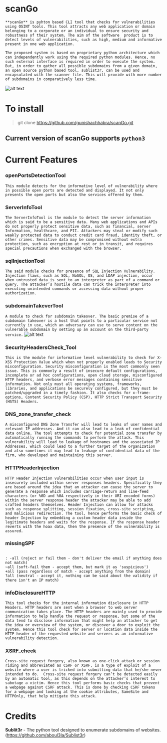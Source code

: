 # scanGo
```
**scanGo** is pyhton based CLI tool that checks for vulnerabilities using OSINT tools. This tool attracts any web application or domain belonging to a corporate or an individual to ensure security and robustness of their system. The aim of the software  product is to detect levels of vulnerabilities, such as high, medium and informative present in one web application.

The proposed system is based on proprietary python architecture which can independently work using the required python modules. Hence, no such external interface is required in order to execute the system. But, in order to gather all possible subdomains from a given domain, an open source python based tool, sublist3r, can be used and encapsulated with the scanner file. This will provide with more number of subdomains in comparatively less time.
```

![alt text](https://github.com/gunishachhabra/scanGo/blob/scanGo_sc/1.png)

# To install
> git clone https://github.com/gunishachhabra/scanGo.git 

## Current version of scanGo supports ``` python3 ```

# Current Features 

### openPortsDetectionTool 
```This module detects for the informative level of vulnerability where in possible open ports are detected and displayed. It not only presents the open ports but also the services offered by them.```

### ServerInfoTool 
```The ServerInfoTool is the module to detect the server information which is said to be a sensitive data. Many web applications and APIs do not properly protect sensitive data, such as financial, server Information, healthcare, and PII. Attackers may steal or modify such weakly protected data to conduct credit card fraud, identity theft, or other crimes. Sensitive data may be compromised without extra protection, such as encryption at rest or in transit, and requires special precautions when exchanged with the browser.```

### sqlInjectionTool 
```The said module checks for presence of SQL Injection Vulnerability. Injection flaws, such as SQL, NoSQL, OS, and LDAP injection, occur when untrusted data is sent to an interpreter as part of a command or query. The attacker’s hostile data can trick the interpreter into executing unintended commands or accessing data without proper authorization.```

### subdomainTakeverTool 
```A module to check for subdomain takeover. The basic premise of a subdomain takeover is a host that points to a particular service not currently in use, which an adversary can use to serve content on the vulnerable subdomain by setting up an account on the third-party service.```
![alt text](https://github.com/gunishachhabra/scanGo/blob/scanGo_sc/2.png)

### SecurityHeadersCheck_Tool 
```This is the module for informative level vulnerability to check for X-XSS Protection Value which when not properly enabled leads to Security misconfiguration. Security misconfiguration is the most commonly seen issue. This is commonly a result of insecure default configurations, incomplete or ad hoc configurations, open cloud storage, misconfigured HTTP headers, and verbose error messages containing sensitive information. Not only must all operating systems, frameworks, libraries, and applications be securely configured, but they must be patched/upgraded in a timely fashion. It also checks for x-frame-options, Content Security Policy (CSP), HTTP Strict Transport Security (HSTS) Headers.```

### DNS_zone_transfer_check
```A misconfigured DNS Zone Transfer will lead to leaks of user names and relevant IP addresses. And it can also lead to a leak of confidential data online. The tool attempts to check for potential zone transfer by automatically running the commands to perform the attack. This vulnerability will lead to leakage of hostnames and the associated IP Addresses, which could lead to a further target of the organization and also sometimes it may lead to leakage of confidential data of the firm, who developed and maintaining this server.```

### HTTPHeaderInjection
```HTTP Header Injection vulnerabilities occur when user input is insecurely included within server responses headers. Specifically they are based around the idea that an attacker can cause the server to generate a response which includes carriage-return and line-feed characters (or %0D and %0A respectively in their URI encoded forms) within the server response header the attacker may be able to add crafted headers themselves. Header Injection can allow for attacks such as response splitting, session fixation, cross-site scripting, and malicious redirection. The tool, hence performs the basic check of header Injection by embedding a custom header data inside the legitimate headers and waits for the response. If the response header reverts with the hoax data, then the presence of the vulnerability is assured.```

### missingSPF
```An SPF record is a Sender Policy Framework record. It's used to indicate to mail exchanges which hosts are authorized to send mail for a domain. An SPF record is a type of Domain Name Service (DNS) record that identifies which mail servers are permitted to send email on behalf of your domain. The purpose of an SPF record is to prevent spammers from sending messages with forged From addresses at legitimate domain. This tool performs check for the presence of SPF record and also detect its mechanism configuration as best, good, average, low as compared with the given types of rejection level :
```
```
: -all (reject or fail them - don't deliver the email if anything does not match) 
~all (soft-fail them - accept them, but mark it as 'suspicious')
+all (pass regardless of match - accept anything from the domain)
?all (neutral - accept it, nothing can be said about the validity if there isn't an IP match)
```
### infoDisclosureHTTP
```This tool checks for the internal information disclosure in HTTP Headers. HTTP headers are sent when a browser to web server communication takes place. The HTTP headers are mainly used to provide information to help handle the request or response, but some of the data tend to disclose information that might help an attacker to get the idea or overview of the system, or discover a door to exploit the system. Hence this tool check for server or location data inside the HTTP header of the requested website and servers as an informative vulnerability detection.```

### XSRF_check
```Cross-site request forgery, also known as one-click attack or session riding and abbreviated as CSRF or XSRF, is a type of exploit of a website where a user is tricked into submitting data that he/she never intended to do.  Cross-site request forgery can’t be detected easily by an automatic tool, as this depends on the attacker’s interest to sabotage a victim. Hence this tool performs basic checks that prevent a webpage against CSRF attack. This is done by checking CSRF tokens for a webpage and looking at the cookie attributes, SameSite and HTTPOnly, that help mitigate this attack.```

# Credits
**Sublit3r** - The python tool designed to enumerate subdomains of websites. (https://github.com/aboul3la/Sublist3r) 


